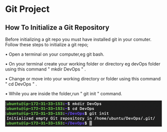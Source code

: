 # Git Project

## How To Initialize a Git Repository

Before initializing a git repo you must have installed git in your comuter. Follow these steps to initialize a git repo;

• Open a terminal on your computer,eg git bash.

• On your terminal create your working folder or directory eg devOps folder using this command " mkdir DevOps " .

• Change or move into your working directory or folder using this command " cd DevOps " .

• While you are inside the folder,run " git init " command.


![Alt text](<Images/Screenshot 2024-01-01 at 01.28.02.png>)